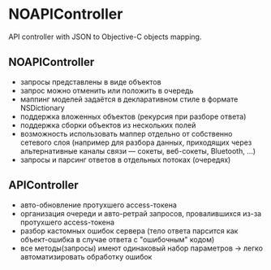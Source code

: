 # NOAPIController
API controller with JSON to Objective-C objects mapping.

## NOAPIController

- запросы представлены в виде объектов
- запрос можно отменить или положить в очередь
- маппинг моделей задаётся в декларативном стиле в формате NSDictionary
- поддержка вложенных объектов (рекурсия при разборе ответа)
- поддержка сборки объектов из нескольких полей
- возможность использовать маппер отдельно от собственно сетевого слоя (например для разбора данных, приходящих через альтернативные каналы связи — сокеты, веб-сокеты, Bluetooth, ...)
- запросы и парсинг ответов в отдельных потоках (очередях)


## APIController

- авто-обновление протухшего access-токена
- организация очереди и авто-ретрай запросов, провалившихся из-за протухшего access-токена
- разбор кастомных ошибок сервера (тело ответа парсится как объект-ошибка в случае ответа с "ошибочным" кодом)
- все методы(запросы) имеют одинаковый набор параметров -> легко автоматизировать обработку ошибок
